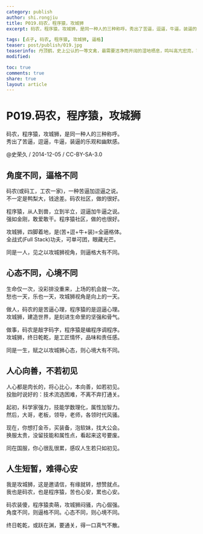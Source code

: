 ```yaml
---
category: publish
author: shi.rongjiu
title: P019.码农，程序猿，攻城狮
excerpt: 码农，程序猿，攻城狮，是同一种人的三种称呼。秀出了苦逼，逗逼，牛逼，装逼的乐观和幽默感。

tags: [点子, 码农, 程序猿, 攻城狮, 逼格]
teaser: post/publish/019.jpg
teaserinfo: 丹顶鹤，史上公认的一等文禽，最需要洁净而开阔的湿地栖息，鸣叫高亢宏亮，可以传达3～5公里。
modified: 

toc: true
comments: true
share: true
layout: article
---
```


# P019.码农，程序猿，攻城狮

码农，程序猿，攻城狮，是同一种人的三种称呼。  
秀出了苦逼，逗逼，牛逼，装逼的乐观和幽默感。

@史荣久 / 2014-12-05 / CC-BY-SA-3.0  

## 角度不同，逼格不同

码农(或码工，工农一家)，一种苦逼加逗逼之说。  
不一定是鸭梨大，钱途差。码农社区，做的很好。

程序猿，从人到兽，立到半立，逗逼加牛逼之说。  
强如金刚，敢爱敢干。程序猿社区，做的也很好。

攻城狮，四脚着地，是(苦+逗+牛+装)=全逼格体。  
全战式(Full Stack)功夫，可单可团，眼藏光芒。

同是一人，见之以攻城狮视角，则逼格大有不同。

## 心态不同，心境不同

生命仅一次，没彩排没重来，上场的机会就一次。  
愁也一天，乐也一天，攻城狮视角是向上的一天。

做人，码农的是苦逼心理，程序猿的是逗逼心理。  
攻城狮，建造世界，是刻进生命里的坚强和骨气。

做事，码农是敲字码字，程序猿是编程序调程序。  
攻城狮，终日乾乾，是工匠情怀，品味和责任感。

同是一生，赋之以攻城狮心态，则心境大有不同。

## 人心向善，不若初见

人心都是肉长的，将心比心，本向善，如若初见。  
投胎时说好的：技术流选困难，不离不弃打通关。

起初，科学家强力，技能学数理化，属性加智力。  
然后，大哥，老板，领导，老师，各领时代风骚。

现在，你想打金币，买装备，泡软妹，找大公会。  
换服太贵，没留技能和属性点，看起来这号要废。

同在国服，你心很乱很累，感叹人生若只如初见。

## 人生短暂，难得心安

我是攻城狮，这是邀请信，有缘就转，想赞就点。  
我也是码农，也是程序猿，苦也心安，累也心安。

码农装傻，程序猿卖萌，攻城狮闷骚，内心倔强。  
角度不同，则逼格不同。心态不同，则心境不同。

终日乾乾，或跃在渊，要通关，得一口真气不散。
